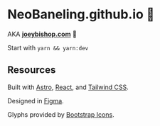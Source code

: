 # NeoBaneling.github.io 👾

AKA **[joeybishop.com](joeybishop.com)** 🦘 

Start with `yarn && yarn:dev`

## Resources

Built with [Astro](https://astro.build/), [React](https://react.dev/), and [Tailwind CSS](https://tailwindcss.com/).

Designed in [Figma](https://www.figma.com/).

Glyphs provided by [Bootstrap Icons](https://icons.getbootstrap.com/).